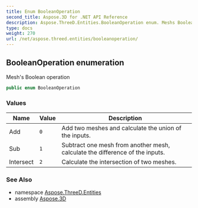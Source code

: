 ```yaml
---
title: Enum BooleanOperation
second_title: Aspose.3D for .NET API Reference
description: Aspose.ThreeD.Entities.BooleanOperation enum. Meshs Boolean operation
type: docs
weight: 270
url: /net/aspose.threed.entities/booleanoperation/
---
```

## BooleanOperation enumeration

Mesh's Boolean operation

```csharp
public enum BooleanOperation
```

### Values

| Name | Value | Description |
| --- | --- | --- |
| Add | `0` | Add two meshes and calculate the union of the inputs. |
| Sub | `1` | Subtract one mesh from another mesh, calculate the difference of the inputs. |
| Intersect | `2` | Calculate the intersection of two meshes. |

### See Also

* namespace [Aspose.ThreeD.Entities](../../aspose.threed.entities/)
* assembly [Aspose.3D](../../)


